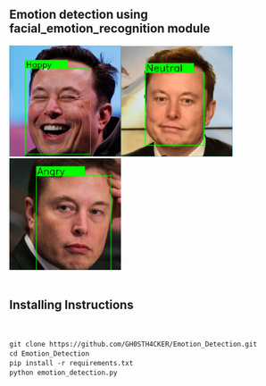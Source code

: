 <h2> Emotion detection using facial_emotion_recognition module </h2>

<img src='https://raw.githubusercontent.com/GH0STH4CKER/Emotion_Detection/main/src/Elon_happy.png' width='200px'><img src='https://raw.githubusercontent.com/GH0STH4CKER/Emotion_Detection/main/src/Elon_neutral.png' width='200px'><img src='https://raw.githubusercontent.com/GH0STH4CKER/Emotion_Detection/main/src/ELon_angry.png' width='200px'></br>
</br>
<h2>Installing Instructions</h2></br>

```git clone https://github.com/GH0STH4CKER/Emotion_Detection.git```</br>
```cd Emotion_Detection```</br>
```pip install -r requirements.txt```</br>
```python emotion_detection.py```</br>
